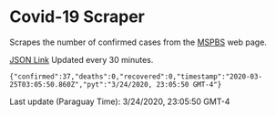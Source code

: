 # Covid-19 Scraper

Scrapes the number of confirmed cases from the [MSPBS](https://www.mspbs.gov.py/covid-19.php) web page.

[JSON Link](https://jmayalag.github.io/covid19-scrape/cases.json)
Updated every 30 minutes.
```
{"confirmed":37,"deaths":0,"recovered":0,"timestamp":"2020-03-25T03:05:50.860Z","pyt":"3/24/2020, 23:05:50 GMT-4"}
```
Last update (Paraguay Time): 3/24/2020, 23:05:50 GMT-4